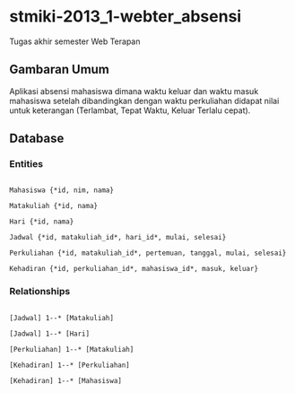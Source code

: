 stmiki-2013_1-webter_absensi
============================

Tugas akhir semester Web Terapan

## Gambaran Umum

Aplikasi absensi mahasiswa dimana waktu keluar dan waktu masuk mahasiswa setelah dibandingkan dengan waktu perkuliahan didapat nilai untuk keterangan (Terlambat, Tepat Waktu, Keluar Terlalu cepat).

## Database


### Entities

```

Mahasiswa {*id, nim, nama}
  
Matakuliah {*id, nama}
  
Hari {*id, nama}
  
Jadwal {*id, matakuliah_id*, hari_id*, mulai, selesai}
  
Perkuliahan {*id, matakuliah_id*, pertemuan, tanggal, mulai, selesai}
  
Kehadiran {*id, perkuliahan_id*, mahasiswa_id*, masuk, keluar}

```
  

### Relationships

```

[Jadwal] 1--* [Matakuliah]

[Jadwal] 1--* [Hari]

[Perkuliahan] 1--* [Matakuliah]

[Kehadiran] 1--* [Perkuliahan]

[Kehadiran] 1--* [Mahasiswa]

```

 
